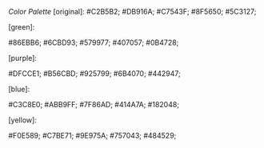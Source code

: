 *Color Palette* 
[original]:
#C2B5B2;
#DB916A;
#C7543F;
#8F5650;
#5C3127;


[green]:


#86EBB6;
#6CBD93;
#579977;
#407057;
#0B4728;

[purple]:

#DFCCE1;
#B56CBD;
#925799;
#6B4070;
#442947;

[blue]:

#C3C8E0;
#ABB9FF;
#7F86AD;
#414A7A;
#182048;


[yellow]:

#F0E589;
#C7BE71;
#9E975A;
#757043;
#484529;

